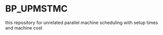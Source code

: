 # BP_UPMSTMC
this repository for unrelated parallel machine scheduling with setup times and machine cost 
